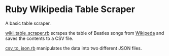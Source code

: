 # Ruby Wikipedia Table Scraper

A basic table scraper.

[wiki_table_scraper.rb](https://github.com/daniel-certa-1228/Ruby-Wiki-Scraper/blob/master/wiki_table_scraper.rb) scrapes the table of Beatles songs from [Wikipeda](https://en.wikipedia.org/wiki/List_of_songs_recorded_by_the_Beatles) and saves the contents to a CSV file.

[csv_to_json.rb](https://github.com/daniel-certa-1228/Ruby-Wiki-Scraper/blob/master/csv_to_json.rb) manipulates the data into two different JSON files.